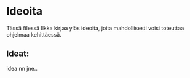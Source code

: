 # Ideoita

Tässä filessä Ilkka kirjaa ylös ideoita, joita mahdollisesti voisi toteuttaa ohjelmaa kehittäessä.

## Ideat:

idea nn jne..
